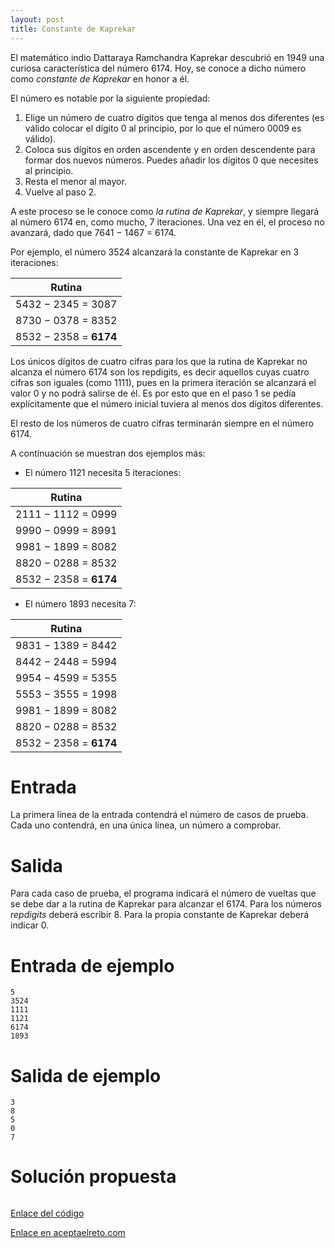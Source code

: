 ```yaml
---
layout: post
title: Constante de Kaprekar
---
```


El matemático indio Dattaraya Ramchandra Kaprekar descubrió en 1949 una curiosa característica del número 6174. Hoy, se conoce a dicho número como _constante de Kaprekar_ en honor a él.

El número es notable por la siguiente propiedad:

1. Elige un número de cuatro dígitos que tenga al menos dos diferentes (es válido colocar el dígito 0 al principio, por lo que el número 0009 es válido).
2. Coloca sus dígitos en orden ascendente y en orden descendente para formar dos nuevos números. Puedes añadir los dígitos 0 que necesites al principio.
3. Resta el menor al mayor.
4. Vuelve al paso 2.

A este proceso se le conoce como _la rutina de Kaprekar_, y siempre llegará al número 6174 en, como mucho, 7 iteraciones. Una vez en él, el proceso no avanzará, dado que 7641 − 1467 = 6174.

Por ejemplo, el número 3524 alcanzará la constante de Kaprekar en 3 iteraciones:

| Rutina                 |
|:----------------------:|
| 5432 − 2345 = 3087     |
| 8730 − 0378 = 8352     |
| 8532 − 2358 = **6174** |


Los únicos dígitos de cuatro cifras para los que la rutina de Kaprekar no alcanza el número 6174 son los repdigits, es decir aquellos cuyas cuatro cifras son iguales (como 1111), pues en la primera iteración se alcanzará el valor 0 y no podrá salirse de él. Es por esto que en el paso 1 se pedía explícitamente que el número inicial tuviera al menos dos dígitos diferentes.

El resto de los números de cuatro cifras terminarán siempre en el número 6174.

A continuación se muestran dos ejemplos más:

- El número 1121 necesita 5 iteraciones:

| Rutina                 |
|:----------------------:|
| 2111 − 1112 = 0999     |
| 9990 − 0999 = 8991     |
| 9981 − 1899 = 8082     |
| 8820 − 0288 = 8532     |
| 8532 − 2358 = **6174** |

- El número 1893 necesita 7:

| Rutina                 |
|:----------------------:|
| 9831 − 1389 = 8442     |
| 8442 − 2448 = 5994     |
| 9954 − 4599 = 5355     |
| 5553 − 3555 = 1998     |
| 9981 − 1899 = 8082     |
| 8820 − 0288 = 8532     |
| 8532 − 2358 = **6174** |

# Entrada

La primera línea de la entrada contendrá el número de casos de prueba. Cada uno contendrá, en una única línea, un número a comprobar.

# Salida

Para cada caso de prueba, el programa indicará el número de vueltas que se debe dar a la rutina de Kaprekar para alcanzar el 6174. Para los números _repdigits_ deberá escribir 8. Para la propia constante de Kaprekar deberá indicar 0.

# Entrada de ejemplo

```
5
3524
1111
1121
6174
1893
```

# Salida de ejemplo

```
3
8
5
0
7
```
# Solución propuesta

``` python

```

[Enlace del código](https://github.com/israelem/aceptaelreto/blob/master/codes/2018-06-04-kaprekar.py)

[Enlace en aceptaelreto.com](https://www.aceptaelreto.com/problem/statement.php?id=100)
